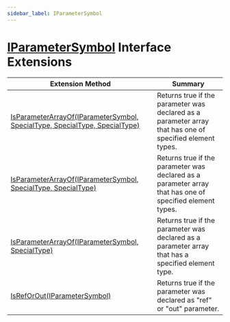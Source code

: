 ```yaml
---
sidebar_label: IParameterSymbol
---
```


# [IParameterSymbol](https://docs.microsoft.com/en-us/dotnet/api/microsoft.codeanalysis.iparametersymbol) Interface Extensions

| Extension Method | Summary |
| ---------------- | ------- |
| [IsParameterArrayOf(IParameterSymbol, SpecialType, SpecialType, SpecialType)](../../Roslynator/SymbolExtensions/IsParameterArrayOf/index.md#527099619) | Returns true if the parameter was declared as a parameter array that has one of specified element types\. |
| [IsParameterArrayOf(IParameterSymbol, SpecialType, SpecialType)](../../Roslynator/SymbolExtensions/IsParameterArrayOf/index.md#2792278798) | Returns true if the parameter was declared as a parameter array that has one of specified element types\. |
| [IsParameterArrayOf(IParameterSymbol, SpecialType)](../../Roslynator/SymbolExtensions/IsParameterArrayOf/index.md#3634009028) | Returns true if the parameter was declared as a parameter array that has a specified element type\. |
| [IsRefOrOut(IParameterSymbol)](../../Roslynator/SymbolExtensions/IsRefOrOut/index.md) | Returns true if the parameter was declared as "ref" or "out" parameter\. |

